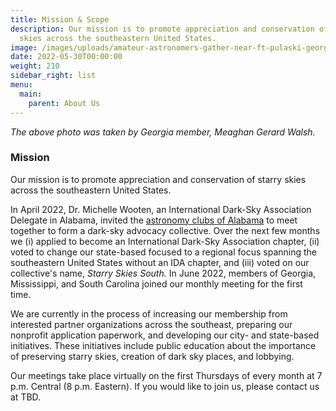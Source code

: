 ```yaml
---
title: Mission & Scope
description: Our mission is to promote appreciation and conservation of starry
  skies across the southeastern United States.
image: /images/uploads/amateur-astronomers-gather-near-ft-pulaski-georgia-to-view-comet-neowise.-07.18.20.jpg
date: 2022-05-30T00:00:00
weight: 210
sidebar_right: list
menu:
  main:
    parent: About Us
---
```

*The above photo was taken by Georgia member, Meaghan Gerard Walsh.*

### Mission

Our mission is to promote appreciation and conservation of starry skies across the southeastern United States.

In April 2022, Dr. Michelle Wooten, an International Dark-Sky Association Delegate in Alabama, invited the [astronomy clubs of Alabama](https://www.go-astronomy.com/astro-clubs-state.php?State=AL) to meet together to form a dark-sky advocacy collective.  Over the next few months we (i) applied to become an International Dark-Sky Association chapter, (ii) voted to change our state-based focused to a regional focus spanning the southeastern United States without an IDA chapter, and (iii) voted on our collective's name, *Starry Skies South.*  In June 2022, members of Georgia, Mississippi, and South Carolina joined our monthly meeting for the first time.

We are currently in the process of increasing our membership from interested partner organizations across the southeast, preparing our nonprofit application paperwork, and developing our city- and state-based initiatives.  These initiatives include public education about the importance of preserving starry skies, creation of dark sky places, and lobbying.

Our meetings take place virtually on the first Thursdays of every month at 7 p.m. Central (8 p.m.  Eastern).  If you would like to join us, please contact us at TBD.